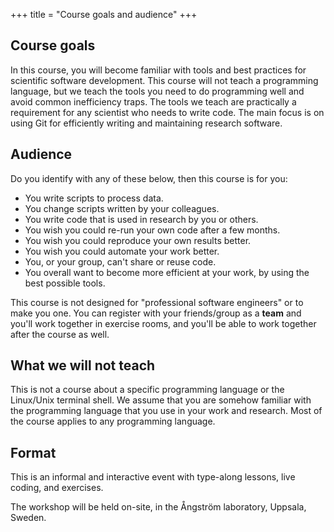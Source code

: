 +++
title = "Course goals and audience"
+++


## Course goals

In this course, you will become familiar with tools and best practices for
scientific software development. This course will not teach a programming
language, but we teach the tools you need to do programming well and avoid
common inefficiency traps. The tools we teach are practically a requirement for
any scientist who needs to write code. The main focus is on using
Git for efficiently writing and maintaining research software.


## Audience

Do you identify with any of these below, then this course is for you:

<div class="uk-card uk-card-primary uk-card-hover uk-card-body uk-light uk-column-1-2@s uk-column-1-3@m">

- You write scripts to process data.
- You change scripts written by your colleagues.
- You write code that is used in research by you or others.
- You wish you could re-run your own code after a few months.
- You wish you could reproduce your own results better.
- You wish you could automate your work better.
- You, or your group, can't share or reuse code.
- You overall want to become more efficient at your work, by using the
  best possible tools.
</div>

This course is not designed for "professional software engineers" or to make
you one. You can register with your friends/group as a **team** and you'll
work together in exercise rooms, and you'll be able to work together after the
course as well.


## What we will not teach

This is not a course about a specific programming language or the Linux/Unix
terminal shell. We assume that you are somehow familiar with the programming
language that you use in your work and research. Most of the course applies to
any programming language.


## Format

This is an informal and interactive event with type-along lessons, live coding,
and exercises.

The workshop will be held on-site, in the Ångström laboratory, Uppsala, Sweden.
